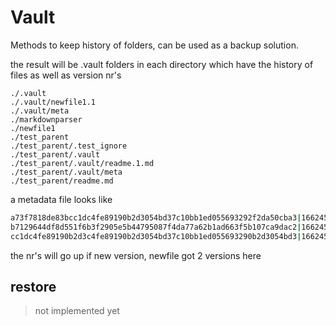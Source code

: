 # Vault


Methods to keep history of folders, can be used as a backup solution.

the result will be .vault folders in each directory which have the history of files as well as version nr's

```
./.vault
./.vault/newfile1.1
./.vault/meta
./markdownparser
./newfile1
./test_parent
./test_parent/.test_ignore
./test_parent/.vault
./test_parent/.vault/readme.1.md
./test_parent/.vault/meta
./test_parent/readme.md
```

a metadata file looks like

```bash
a73f7818de83bcc1dc4fe89190b2d3054bd37c10bb1ed055693292f2da50cba3|1662454965|1|newfile1
b7129644df8d551f6b3f2905e5b44795087f4da77a62b1ad663f5b107ca9dac2|1662454965|1|readme.md
cc1dc4fe89190b2d3c4fe89190b2d3054bd37c10bb1ed055693290b2d3054bd3|1662454980|2|newfile1
```

the nr's will go up if new version, newfile got 2 versions here



## restore

> not implemented yet